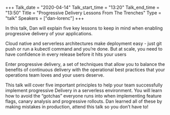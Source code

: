 +++
Talk_date = "2020-04-14"
Talk_start_time = "13:20"
Talk_end_time = "13:50"
Title = "Progressive Delivery Lessons From The Trenches"
Type = "talk"
Speakers = ["dan-lorenc"]
+++

In this talk, Dan will explain five key lessons to keep in mind when enabling progressive delivery of your applications.

Cloud native and serverless architectures make deployment easy - just git push or run a kubectl command and you’re done. But at scale, you need to have confidence in every release before it hits your users

Enter progressive delivery, a set of techniques that allow you to balance the benefits of continuous delivery with the operational best practices that your operations team loves and your users deserve.

This talk will cover five important principles to help your team successfully implement progressive Delivery in a serverless environment. You will learn how to avoid the “gotchas” everyone runs into when implementing feature flags, canary analysis and progressive rollouts. Dan learned all of these by making mistakes in production, attend this talk so you don’t have to!
